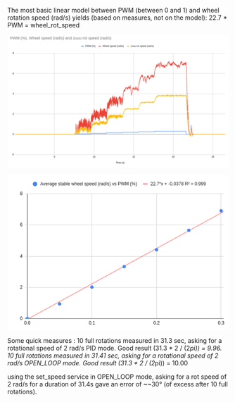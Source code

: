 The most basic linear model between PWM (between 0 and 1) and wheel rotation speed (rad/s) yields (based on measures, not on the model):
22.7 * PWM = wheel_rot_speed


![](2022-06-02-23-34-47.png)

![](2022-06-08-23-18-58.png)


Some quick measures :
10 full rotations measured in 31.3 sec, asking for a rotational speed of 2 rad/s PID mode. Good result (31.3 * 2 / (2*pi)) = 9.96.
10 full rotations measured in 31.41 sec, asking for a rotational speed of 2 rad/s OPEN_LOOP mode. Good result (31.3 * 2 / (2*pi)) = 10.00

using the set_speed service in OPEN_LOOP mode, asking for a rot speed of 2 rad/s for a duration of 31.4s gave an error of ~~30° (of excess after 10 full rotations). 

